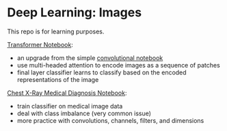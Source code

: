 # Deep Learning: Images

This repo is for learning purposes.

[Transformer Notebook](./mnist_transformer.ipynb):

- an upgrade from the simple [convolutional notebook](./mnist_conv.ipynb)
- use multi-headed attention to encode images as a sequence of patches
- final layer classifier learns to classify based on the encoded representations of the image


[Chest X-Ray Medical Diagnosis Notebook](./xray_conv.ipynb):

- train classifier on medical image data
- deal with class imbalance (very common issue) 
- more practice with convolutions, channels, filters, and dimensions
